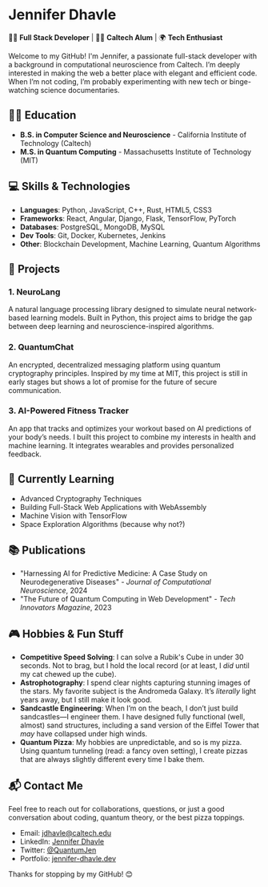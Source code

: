 # Jennifer Dhavle

👩‍💻 **Full Stack Developer** | 🧑‍🔬 **Caltech Alum** | 🌍 **Tech Enthusiast**

Welcome to my GitHub! I'm Jennifer, a passionate full-stack developer with a background in computational neuroscience from Caltech. I’m deeply interested in making the web a better place with elegant and efficient code. When I’m not coding, I’m probably experimenting with new tech or binge-watching science documentaries.  

## 🧑‍🎓 Education

- **B.S. in Computer Science and Neuroscience** - California Institute of Technology (Caltech)
- **M.S. in Quantum Computing** - Massachusetts Institute of Technology (MIT)

## 💻 Skills & Technologies

- **Languages**: Python, JavaScript, C++, Rust, HTML5, CSS3
- **Frameworks**: React, Angular, Django, Flask, TensorFlow, PyTorch
- **Databases**: PostgreSQL, MongoDB, MySQL
- **Dev Tools**: Git, Docker, Kubernetes, Jenkins
- **Other**: Blockchain Development, Machine Learning, Quantum Algorithms

## 🔧 Projects

### 1. **NeuroLang**  
A natural language processing library designed to simulate neural network-based learning models. Built in Python, this project aims to bridge the gap between deep learning and neuroscience-inspired algorithms.

### 2. **QuantumChat**  
An encrypted, decentralized messaging platform using quantum cryptography principles. Inspired by my time at MIT, this project is still in early stages but shows a lot of promise for the future of secure communication.

### 3. **AI-Powered Fitness Tracker**  
An app that tracks and optimizes your workout based on AI predictions of your body’s needs. I built this project to combine my interests in health and machine learning. It integrates wearables and provides personalized feedback.

## 🌱 Currently Learning

- Advanced Cryptography Techniques
- Building Full-Stack Web Applications with WebAssembly
- Machine Vision with TensorFlow
- Space Exploration Algorithms (because why not?)

## 📚 Publications

- "Harnessing AI for Predictive Medicine: A Case Study on Neurodegenerative Diseases" - *Journal of Computational Neuroscience*, 2024
- "The Future of Quantum Computing in Web Development" - *Tech Innovators Magazine*, 2023

## 🎮 Hobbies & Fun Stuff

- **Competitive Speed Solving**: I can solve a Rubik's Cube in under 30 seconds. Not to brag, but I hold the local record (or at least, I *did* until my cat chewed up the cube).
- **Astrophotography**: I spend clear nights capturing stunning images of the stars. My favorite subject is the Andromeda Galaxy. It’s *literally* light years away, but I still make it look good.
- **Sandcastle Engineering**: When I’m on the beach, I don’t just build sandcastles—I engineer them. I have designed fully functional (well, almost) sand structures, including a sand version of the Eiffel Tower that *may* have collapsed under high winds.
- **Quantum Pizza**: My hobbies are unpredictable, and so is my pizza. Using quantum tunneling (read: a fancy oven setting), I create pizzas that are always slightly different every time I bake them.

## 📬 Contact Me

Feel free to reach out for collaborations, questions, or just a good conversation about coding, quantum theory, or the best pizza toppings.

- Email: jdhavle@caltech.edu
- LinkedIn: [Jennifer Dhavle](https://www.linkedin.com/in/jennifer-dhavle/)
- Twitter: [@QuantumJen](https://twitter.com/QuantumJen)
- Portfolio: [jennifer-dhavle.dev](https://jennifer-dhavle.dev)

Thanks for stopping by my GitHub! 😊
